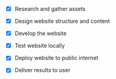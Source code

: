 - [x] Research and gather assets
- [x] Design website structure and content
- [x] Develop the website
- [x] Test website locally
- [x] Deploy website to public internet
- [x] Deliver results to user

